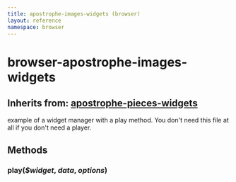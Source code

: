 ```yaml
---
title: apostrophe-images-widgets (browser)
layout: reference
namespace: browser
---
```


# browser-apostrophe-images-widgets

## Inherits from: [apostrophe-pieces-widgets](https://github.com/apostrophecms/apostrophe-documentation/tree/e71017392b54a258d8d72811456c862139150a96/modules/apostrophe-pieces-widgets/browser-apostrophe-pieces-widgets.html)

example of a widget manager with a play method. You don't need this file at all if you don't need a player.

## Methods

### play\(_$widget_, _data_, _options_\)

